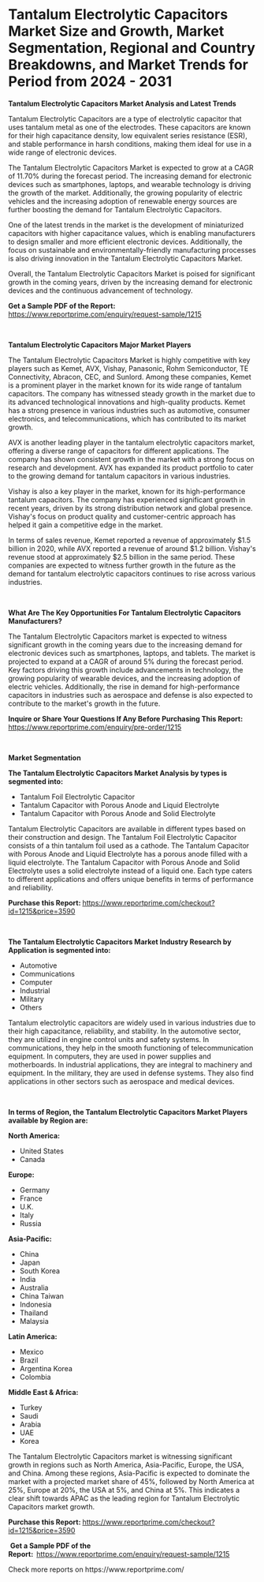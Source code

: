 <p><h1>Tantalum Electrolytic Capacitors Market Size and Growth, Market Segmentation, Regional and Country Breakdowns, and Market Trends for Period from 2024 -  2031</h1></p><p><strong>Tantalum Electrolytic Capacitors Market Analysis and Latest Trends</strong></p>
<p><p>Tantalum Electrolytic Capacitors are a type of electrolytic capacitor that uses tantalum metal as one of the electrodes. These capacitors are known for their high capacitance density, low equivalent series resistance (ESR), and stable performance in harsh conditions, making them ideal for use in a wide range of electronic devices.</p><p>The Tantalum Electrolytic Capacitors Market is expected to grow at a CAGR of 11.70% during the forecast period. The increasing demand for electronic devices such as smartphones, laptops, and wearable technology is driving the growth of the market. Additionally, the growing popularity of electric vehicles and the increasing adoption of renewable energy sources are further boosting the demand for Tantalum Electrolytic Capacitors.</p><p>One of the latest trends in the market is the development of miniaturized capacitors with higher capacitance values, which is enabling manufacturers to design smaller and more efficient electronic devices. Additionally, the focus on sustainable and environmentally-friendly manufacturing processes is also driving innovation in the Tantalum Electrolytic Capacitors Market.</p><p>Overall, the Tantalum Electrolytic Capacitors Market is poised for significant growth in the coming years, driven by the increasing demand for electronic devices and the continuous advancement of technology.</p></p>
<p><strong>Get a Sample PDF of the Report:&nbsp;</strong> <a href="https://www.reportprime.com/enquiry/request-sample/1215">https://www.reportprime.com/enquiry/request-sample/1215</a></p>
<p>&nbsp;</p>
<p><strong>Tantalum Electrolytic Capacitors Major Market Players</strong></p>
<p><p>The Tantalum Electrolytic Capacitors Market is highly competitive with key players such as Kemet, AVX, Vishay, Panasonic, Rohm Semiconductor, TE Connectivity, Abracon, CEC, and Sunlord. Among these companies, Kemet is a prominent player in the market known for its wide range of tantalum capacitors. The company has witnessed steady growth in the market due to its advanced technological innovations and high-quality products. Kemet has a strong presence in various industries such as automotive, consumer electronics, and telecommunications, which has contributed to its market growth.</p><p>AVX is another leading player in the tantalum electrolytic capacitors market, offering a diverse range of capacitors for different applications. The company has shown consistent growth in the market with a strong focus on research and development. AVX has expanded its product portfolio to cater to the growing demand for tantalum capacitors in various industries.</p><p>Vishay is also a key player in the market, known for its high-performance tantalum capacitors. The company has experienced significant growth in recent years, driven by its strong distribution network and global presence. Vishay's focus on product quality and customer-centric approach has helped it gain a competitive edge in the market.</p><p>In terms of sales revenue, Kemet reported a revenue of approximately $1.5 billion in 2020, while AVX reported a revenue of around $1.2 billion. Vishay's revenue stood at approximately $2.5 billion in the same period. These companies are expected to witness further growth in the future as the demand for tantalum electrolytic capacitors continues to rise across various industries.</p></p>
<p>&nbsp;</p>
<p><strong>What Are The Key Opportunities For Tantalum Electrolytic Capacitors Manufacturers?</strong></p>
<p><p>The Tantalum Electrolytic Capacitors market is expected to witness significant growth in the coming years due to the increasing demand for electronic devices such as smartphones, laptops, and tablets. The market is projected to expand at a CAGR of around 5% during the forecast period. Key factors driving this growth include advancements in technology, the growing popularity of wearable devices, and the increasing adoption of electric vehicles. Additionally, the rise in demand for high-performance capacitors in industries such as aerospace and defense is also expected to contribute to the market's growth in the future.</p></p>
<p><strong>Inquire or Share Your Questions If Any Before Purchasing This Report:</strong> <a href="https://www.reportprime.com/enquiry/pre-order/1215">https://www.reportprime.com/enquiry/pre-order/1215</a></p>
<p>&nbsp;</p>
<p><strong>Market Segmentation</strong></p>
<p><strong>The Tantalum Electrolytic Capacitors Market Analysis by types is segmented into:</strong></p>
<p><ul><li>Tantalum Foil Electrolytic Capacitor</li><li>Tantalum Capacitor with Porous Anode and Liquid Electrolyte</li><li>Tantalum Capacitor with Porous Anode and Solid Electrolyte</li></ul></p>
<p><p>Tantalum Electrolytic Capacitors are available in different types based on their construction and design. The Tantalum Foil Electrolytic Capacitor consists of a thin tantalum foil used as a cathode. The Tantalum Capacitor with Porous Anode and Liquid Electrolyte has a porous anode filled with a liquid electrolyte. The Tantalum Capacitor with Porous Anode and Solid Electrolyte uses a solid electrolyte instead of a liquid one. Each type caters to different applications and offers unique benefits in terms of performance and reliability.</p></p>
<p><strong>Purchase this Report:&nbsp;</strong><a href="https://www.reportprime.com/checkout?id=1215&price=3590">https://www.reportprime.com/checkout?id=1215&price=3590</a></p>
<p>&nbsp;</p>
<p><strong>The Tantalum Electrolytic Capacitors Market Industry Research by Application is segmented into:</strong></p>
<p><ul><li>Automotive</li><li>Communications</li><li>Computer</li><li>Industrial</li><li>Military</li><li>Others</li></ul></p>
<p><p>Tantalum electrolytic capacitors are widely used in various industries due to their high capacitance, reliability, and stability. In the automotive sector, they are utilized in engine control units and safety systems. In communications, they help in the smooth functioning of telecommunication equipment. In computers, they are used in power supplies and motherboards. In industrial applications, they are integral to machinery and equipment. In the military, they are used in defense systems. They also find applications in other sectors such as aerospace and medical devices.</p></p>
<p>&nbsp;</p>
<p><strong>In terms of Region, the Tantalum Electrolytic Capacitors Market Players available by Region are:</strong></p>
<p>
    <p> <strong> North America: </strong>
        <ul>
            <li>United States</li>
            <li>Canada</li>
        </ul>
        </p> 
    <p> <strong> Europe: </strong>
        <ul>
            <li>Germany</li>
            <li>France</li>
            <li>U.K.</li>
            <li>Italy</li>
            <li>Russia</li>
        </ul>
        </p> 
    <p> <strong> Asia-Pacific: </strong>
        <ul>
            <li>China</li>
            <li>Japan</li>
            <li>South Korea</li>
            <li>India</li>
            <li>Australia</li>
            <li>China Taiwan</li>
            <li>Indonesia</li>
            <li>Thailand</li>
            <li>Malaysia</li>
        </ul>
        </p> 
    <p> <strong> Latin America: </strong>
        <ul>
            <li>Mexico</li>
            <li>Brazil</li>
            <li>Argentina Korea</li>
            <li>Colombia</li>
        </ul>
        </p> 
    <p> <strong> Middle East & Africa: </strong>
        <ul>
            <li>Turkey</li>
            <li>Saudi</li>
            <li>Arabia</li>
            <li>UAE</li>
            <li>Korea</li>
        </ul>
    </p>
    </p>
<p><p>The Tantalum Electrolytic Capacitors market is witnessing significant growth in regions such as North America, Asia-Pacific, Europe, the USA, and China. Among these regions, Asia-Pacific is expected to dominate the market with a projected market share of 45%, followed by North America at 25%, Europe at 20%, the USA at 5%, and China at 5%. This indicates a clear shift towards APAC as the leading region for Tantalum Electrolytic Capacitors market growth.</p></p>
<p><strong>Purchase this Report: </strong><a href="https://www.reportprime.com/checkout?id=1215&price=3590">https://www.reportprime.com/checkout?id=1215&price=3590</a></p>
<p>&nbsp;<strong>Get a Sample PDF of the Report:&nbsp;&nbsp;</strong><a href="https://www.reportprime.com/enquiry/request-sample/1215">https://www.reportprime.com/enquiry/request-sample/1215</a></p>
<p><strong></strong></p>
<p>Check more reports on https://www.reportprime.com/</p>